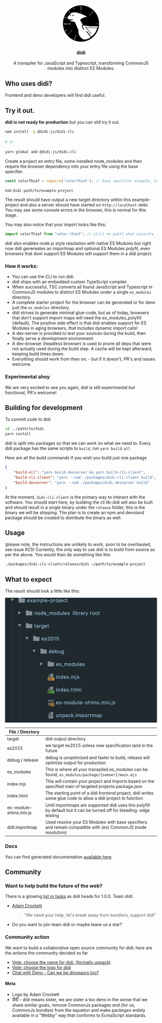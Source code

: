 <!-- PROJECT LOGO -->
<!--suppress HtmlDeprecatedAttribute, CheckImageSize -->
<p align="center">
  <a href="https://github.com/adam-cyclones/didi">
    <img src="docs/assets/didi-logo.png" alt="didi the dino is a pterodactyl logo" width="120" height="120">
  </a>

  <h3 align="center">didi</h3>

  <p align="center">
    A transpiler for JavaScript and Typescript, transforming CommonJS modules into distinct ES Modules.
  </p>
</p>


## Who uses didi?
Frontend and deno developers will find didi useful.

## Try it out.
**didi is not ready for production** but you can still try it out.
``` sh
npm install -g @didi-js/didi-cli

# or

yarn global add @didi-js/didi-cli
```
Create a project an entry file, some installed node_modules and then require the browser dependency into your entry file using the base specifier. 
``` js
const colorThief = require('colorThief'); // base specifier example, no paths needed
```

run `didi path/to/example-project`

The result should have output a new target directory within this example-project and also a server should have started on `http://localhost:8086`.
You may see some console errors in the browser, this is normal for this stage.

You may also notce that your import looks like this:
``` js
import colorThief from "color-thief"; // still no path? what wizardry is this!
```
didi also enables node.js style resolution with native ES Modules but right now didi genereates an importmap and optional ES Modules polyfil, even browsers that dont support ES Modules will support them in a didi project.


### How it works:
- You can use the CLI to run didi.
- didi ships with an embedded custom TypeScript compiler.
- When successful, TSC converts all found JavaScript and Typescript in CommonJS modules to distinct ES Modules under a single `es_modules` directory.
- A complete starter project for the browser can be generated or for deno just the `es_modules` directory.
- didi strives to generate minimal glue-code, but as of today, browsers that don't support import-maps will need the es_modules_polyfill (default), The positive side effect is that didi enables support for ES Modules in aging browsers, that includes dynamic import calls!
- A dev-server is provided to test your sources during the build, then finally serve a development environment.
- A dev-browser (headless browser) is used to prune all deps that were not actually used during the build step. A cache will be kept afterward, keeping build times down.
- Everything should work from then on. - but if it doesn't, PR's and issues welcome.

### Experimental ahoy
We are very excited to see you again, didi is still experimental but functional, PR's welcome!

## Building for development
To commit code to didi
``` sh
cd ../path/to/didi
yarn install
```
didi is split into packages so that we can work on what we need to.
Every didi package has the same scripts to `build`, run `yarn build-all`

Here are all the build commands if you wish you build just one package
```json
{
    "build-all": "yarn build-devserver && yarn build-cli-client",
    "build-cli-client": "yarn --cwd ./packages/didi-cli-client build",
    "build-devserver": "yarn --cwd ./packages/didi-devserver build"
}
```
At the moment, `didi-cli-client` is the primary way to interact with the software. You should start here, by building the cli
lib-didi will also be built and should result in a single binary under the `release` folder, this is the binary we will be
shipping. The plan is to create an npm and denoland package should be created to distribute the binary as well.

## Usage
(please note, the instructions are unlikely to work, soon to be overhauled, see issue #23)
Currently, the only way to use didi is to build from source as per the above. You would then do something like this
```sh
./packages/didi-cli-client/release/didi ~/path/to/example-project
```

## What to expect
The result should look a little like this:
<div>
    <img src="docs/screenshots/didi-out.png" alt="didi wrote some boilerplate, and ES Modules from CommonJS">
</div>

| File / Directory       |                                                                                                                     |
|------------------------|---------------------------------------------------------------------------------------------------------------------|
| target                 | didi output directory                                                                                               |
| es2015                 | we target es2015 unless new specification land in the future                                                     |
| debug / release        | debug is unoptimized and faster to build, release will optimize output for production                               |
| es_modules             | This is where all your transpiled es_modules can be found, `es_modules/package/{semver}/main.mjs`                               |
| index.mjs              | This will contain your project and imports based on the specified main of targeted projects package.json            |
| index.html             | The starting point of a didi frontend project, didi writes some glue code to allow a didi project to function        |
| es-module-shims.min.js | Until importmaps are supported didi uses this polyfill by default but it can be turned off for bleeding-edge testing |
| didi.importmap         | Used resolve your ES Modules with base specifiers and remain compatible with (ex) CommonJS (node resolution)        |

### Docs
You can find generated documentation [available here](https://htmlpreview.github.io/?https://github.com/adam-cyclones/didi/blob/master/docs/generated/index.html).

## Community

### Want to help build the future of the web?
There is a growing [list or tasks](https://github.com/adam-cyclones/didi/issues) as didi heads for 1.0.0. Team didi:
- [Adam Crockett](https://dev.to/adam_cyclones)
    > "We need your help, let's break away from bundlers, support didi"
- Do you want to join team didi or maybe leave us a star?

### Community action 
We want to build a collaborative open source community for didi; here are the actions the community decided so far.
- [Vote: choose the name for didi, (formally unpack)](https://dev.to/adam_cyclones/name-this-software-opinion-needed-40m8)
- [Vote: choose the logo for didi](https://dev.to/adam_cyclones/didi-help-me-choose-a-logo-3mo4)
- [Chat with Deno - Can we be dinosaurs too?](https://github.com/denoland/deno/issues/6625)

#### Meta
- Logo by Adam Crockett
- दीदी - didi means sister, we are sister a too deno in the sense that we share similar goals, remove CommonJs packages and (for us, CommonJs bundles) from the equation and make packeges widely available in a "Webby" way that conforms to EcmaScript standards.

